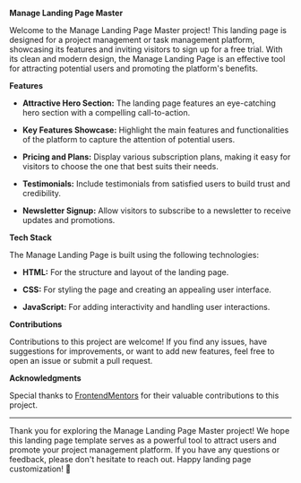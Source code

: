 **Manage Landing Page Master**

Welcome to the Manage Landing Page Master project! This landing page is designed for a project management or task management platform, showcasing its features and inviting visitors to sign up for a free trial. With its clean and modern design, the Manage Landing Page is an effective tool for attracting potential users and promoting the platform's benefits.

**Features**

- **Attractive Hero Section:** The landing page features an eye-catching hero section with a compelling call-to-action.

- **Key Features Showcase:** Highlight the main features and functionalities of the platform to capture the attention of potential users.

- **Pricing and Plans:** Display various subscription plans, making it easy for visitors to choose the one that best suits their needs.

- **Testimonials:** Include testimonials from satisfied users to build trust and credibility.

- **Newsletter Signup:** Allow visitors to subscribe to a newsletter to receive updates and promotions.

**Tech Stack**

The Manage Landing Page is built using the following technologies:

- **HTML:** For the structure and layout of the landing page.

- **CSS:** For styling the page and creating an appealing user interface.

- **JavaScript:** For adding interactivity and handling user interactions.

**Contributions**

Contributions to this project are welcome! If you find any issues, have suggestions for improvements, or want to add new features, feel free to open an issue or submit a pull request.

**Acknowledgments**

Special thanks to [FrontendMentors](https://www.frontendmentor.io/challenges) for their valuable contributions to this project.

---

Thank you for exploring the Manage Landing Page Master project! We hope this landing page template serves as a powerful tool to attract users and promote your project management platform. If you have any questions or feedback, please don't hesitate to reach out. Happy landing page customization! 🚀
